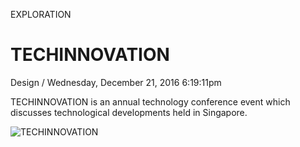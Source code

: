 <p class="type">EXPLORATION</p>

# TECHINNOVATION

<p class="meta">Design  /  Wednesday, December 21, 2016 6:19:11pm</p>

TECHINNOVATION is an annual technology conference event which discusses technological developments held in Singapore.

![TECHINNOVATION](https://farooq-agent.web.app/assets/images/works/details/145-techinnovation/1-A-sophisticated-techinnovation-web_design-small_desktop.jpg)
